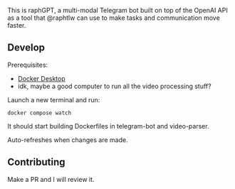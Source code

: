 This is raphGPT, a multi-modal Telegram bot built on top of the OpenAI API as a tool that @raphtlw can use to make tasks and communication move faster.

## Develop

Prerequisites:

- [Docker Desktop](https://www.docker.com/)
- idk, maybe a good computer to run all the video processing stuff?

Launch a new terminal and run:

```shell
docker compose watch
```

It should start building Dockerfiles in telegram-bot and video-parser.

Auto-refreshes when changes are made.

## Contributing

Make a PR and I will review it.

